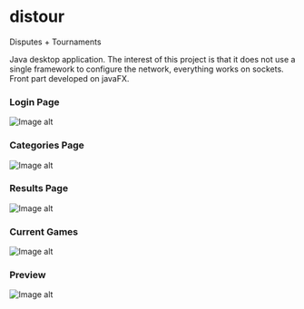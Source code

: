 # distour
Disputes + Tournaments

Java desktop application. The interest of this project is that it does not use a single framework to configure the network, everything works on sockets. Front part developed on javaFX.

### Login Page
![Image alt](https://github.com/shokking5/distour/raw/master/src/sample/assets/login_page.jpg)

### Categories Page
![Image alt](https://github.com/shokking5/distour/raw/master/src/sample/assets/categories_page.png)

### Results Page
![Image alt](https://github.com/shokking5/distour/raw/master/src/sample/assets/results_page.jpg)

### Current Games
![Image alt](https://github.com/shokking5/distour/raw/master/src/sample/assets/current_games.jpg)

### Preview
![Image alt](https://github.com/shokking5/distour/raw/master/src/sample/assets/preview.gif)

